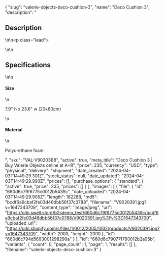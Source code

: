 {
  "slug": "valerie-objects-deco-cushion-3",
  "name": "Deco Cushion 3",
  "description": "<h2>Description</h2>\n<!-- split -->\n<p class=\"lead\"> </p>\n<!-- split -->\n<h2>Specifications</h2>\n<!-- split -->\n<h4>Size</h4>\n<p>7.9\" h x 23.6\" w (20x60cm)</p>\n<h4>Material</h4>\n<p>Polyurethane foam</p>",
  "sku": "VAL-V9020388",
  "active": true,
  "meta_title": "Deco Cushion 3 | Buy Valerie Objects online at A+R",
  "price": 235,
  "currency": "USD",
  "type": "physical",
  "delivery": "shipment",
  "date_created": "2024-04-03T14:49:29.301Z",
  "stock_status": null,
  "date_updated": "2024-04-03T14:49:29.990Z",
  "prices": [],
  "purchase_options": {
    "standard": {
      "active": true,
      "price": 235,
      "prices": []
    }
  },
  "images": [
    {
      "file": {
        "id": "660d6c79f6775c0012b5439c",
        "date_uploaded": "2024-04-03T14:49:29.905Z",
        "length": 182288,
        "md5": "bcdf6a9cbaf2fe03d46dbb56f37c0788",
        "filename": "V9020391.jpg?v=1647343709",
        "content_type": "image/jpeg",
        "url": "https://cdn.swell.store/b2sdemo_test/660d6c79f6775c0012b5439c/bcdf6a9cbaf2fe03d46dbb56f37c0788/V9020391.jpg%3Fv%3D1647343709",
        "uploaded_url": "https://cdn.shopify.com/s/files/1/0012/2005/1002/products/V9020391.jpg?v=1647343709",
        "width": 2000,
        "height": 2000
      },
      "id": "660d6c794d5663001298290a"
    }
  ],
  "id": "660d6c79077f790012b2a95b",
  "variants": {
    "count": 0,
    "page_count": 1,
    "page": 1,
    "results": []
  },
  "filename": "valerie-objects-deco-cushion-3"
}